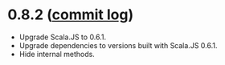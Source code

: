 # 0.8.2 ([commit log](https://github.com/japgolly/scalajs-react/compare/v0.8.1...v0.8.2))

* Upgrade Scala.JS to 0.6.1.
* Upgrade dependencies to versions built with Scala.JS 0.6.1.
* Hide internal methods.
